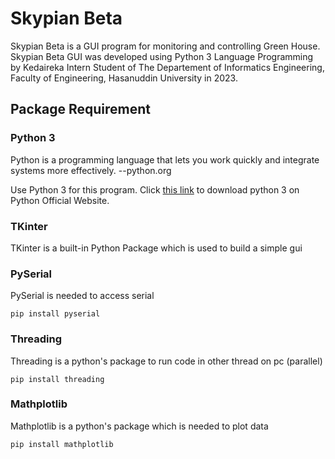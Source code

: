 # Skypian Beta

Skypian Beta is a GUI program for monitoring and controlling Green House. Skypian Beta GUI was developed using Python 3 Language Programming by Kedaireka Intern Student of The Departement of Informatics Engineering, Faculty of Engineering, Hasanuddin University in 2023.

## Package Requirement

### Python 3

Python is a programming language that lets you work quickly and integrate systems more effectively. --python.org

Use Python 3 for this program. Click [this link](https://www.python.org/downloads/) to download python 3 on Python Official Website.

### TKinter

TKinter is a built-in Python Package which is used to build a simple gui

### PySerial

PySerial is needed to access serial

```
pip install pyserial
```

### Threading

Threading is a python's package to run code in other thread on pc (parallel)

```
pip install threading
```

### Mathplotlib

Mathplotlib is a python's package which is needed to plot data

```
pip install mathplotlib
```
